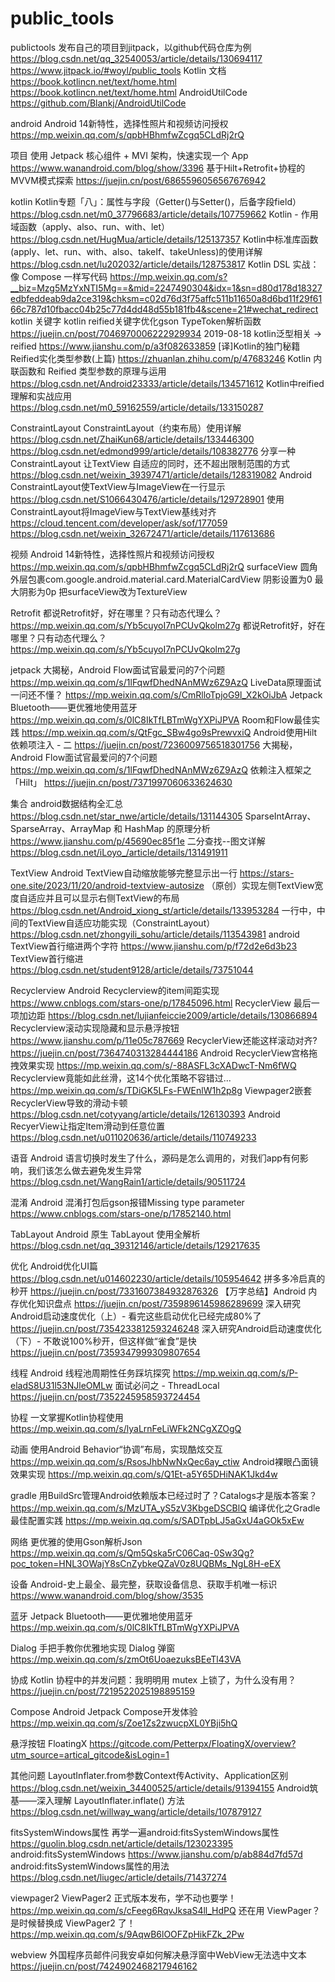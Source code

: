 # public_tools
publictools
发布自己的项目到jitpack，以github代码仓库为例 https://blog.csdn.net/qq_32540053/article/details/130694117 https://www.jitpack.io/#woyl/public_tools
Kotlin 文档 https://book.kotlincn.net/text/home.html https://book.kotlincn.net/text/home.html
AndroidUtilCode https://github.com/Blankj/AndroidUtilCode

android
Android 14新特性，选择性照片和视频访问授权 https://mp.weixin.qq.com/s/qpbHBhmfwZcgq5CLdRj2rQ

项目
使用 Jetpack 核心组件 + MVI 架构，快速实现一个 App https://www.wanandroid.com/blog/show/3396
基于Hilt+Retrofit+协程的MVVM模式探索 https://juejin.cn/post/6865596056567676942

kotlin
Kotlin专题「八」：属性与字段（Getter()与Setter()，后备字段field） https://blog.csdn.net/m0_37796683/article/details/107759662
Kotlin - 作用域函数（apply、also、run、with、let） https://blog.csdn.net/HugMua/article/details/125137357
Kotlin中标准库函数(apply、let、run、with、also、takeIf、takeUnless)的使用详解 https://blog.csdn.net/lu202032/article/details/128753817
Kotlin DSL 实战：像 Compose 一样写代码  https://mp.weixin.qq.com/s?__biz=Mzg5MzYxNTI5Mg==&mid=2247490304&idx=1&sn=d80d178d18327edbfeddeab9da2ce319&chksm=c02d76d3f75affc511b11650a8d6bd11f29f6166c787d10fbacc04b25c77d4dd48d55b181fb4&scene=21#wechat_redirect
kotlin 关键字
kotlin reified关键字优化gson TypeToken解析函数 https://juejin.cn/post/7046970006222929934
2019-08-18 kotlin泛型相关 -> reified https://www.jianshu.com/p/a3f082633859
[译]Kotlin的独门秘籍Reified实化类型参数(上篇) https://zhuanlan.zhihu.com/p/47683246
Kotlin 内联函数和 Reified 类型参数的原理与运用 https://blog.csdn.net/Android23333/article/details/134571612
Kotlin中reified理解和实战应用 https://blog.csdn.net/m0_59162559/article/details/133150287

ConstraintLayout
ConstraintLayout（约束布局）使用详解 https://blog.csdn.net/ZhaiKun68/article/details/133446300 https://blog.csdn.net/edmond999/article/details/108382776
分享一种 ConstraintLayout 让TextView 自适应的同时，还不超出限制范围的方式 https://blog.csdn.net/weixin_39397471/article/details/128319082
Android ConstraintLayout使TextView与ImageView在一行显示 https://blog.csdn.net/S1066430476/article/details/129728901
使用ConstraintLayout将ImageView与TextView基线对齐 https://cloud.tencent.com/developer/ask/sof/177059 https://blog.csdn.net/weixin_32672471/article/details/117613686

视频
Android 14新特性，选择性照片和视频访问授权 https://mp.weixin.qq.com/s/qpbHBhmfwZcgq5CLdRj2rQ
surfaceView 圆角  外层包裹com.google.android.material.card.MaterialCardView 阴影设置为0 最大阴影为0p 把surfaceView改为TextureView

Retrofit
都说Retrofit好，好在哪里？只有动态代理么？ https://mp.weixin.qq.com/s/Yb5cuyoI7nPCUvQkolm27g
都说Retrofit好，好在哪里？只有动态代理么？ https://mp.weixin.qq.com/s/Yb5cuyoI7nPCUvQkolm27g

jetpack
大揭秘，Android Flow面试官最爱问的7个问题 https://mp.weixin.qq.com/s/1lFqwfDhedNAnMWz6Z9AzQ
LiveData原理面试一问还不懂？ https://mp.weixin.qq.com/s/CmRlloTpjoG9l_X2kOiJbA
Jetpack Bluetooth——更优雅地使用蓝牙 https://mp.weixin.qq.com/s/0lC8IkTfLBTmWgYXPiJPVA
Room和Flow最佳实践 https://mp.weixin.qq.com/s/QtFgc_SBw4go9sPrewvxiQ
Android使用Hilt依赖项注入 - 二 https://juejin.cn/post/7236009756518301756
大揭秘，Android Flow面试官最爱问的7个问题 https://mp.weixin.qq.com/s/1lFqwfDhedNAnMWz6Z9AzQ
依赖注入框架之 「Hilt」 https://juejin.cn/post/7371997060633624630

集合
android数据结构全汇总 https://blog.csdn.net/star_nwe/article/details/131144305
SparseIntArray、SparseArray、ArrayMap 和 HashMap 的原理分析 https://www.jianshu.com/p/45690ec85f1e
二分查找--图文详解 https://blog.csdn.net/iLoyo_/article/details/131491911

TextView
Android TextView自动缩放能够完整显示出一行 https://stars-one.site/2023/11/20/android-textview-autosize
（原创）实现左侧TextView宽度自适应并且可以显示右侧TextView的布局 https://blog.csdn.net/Android_xiong_st/article/details/133953284
一行中，中间的TextView自适应功能实现（ConstraintLayout） https://blog.csdn.net/zhongyili_sohu/article/details/113543981
android TextView首行缩进两个字符 https://www.jianshu.com/p/f72d2e6d3b23
TextView首行缩进 https://blog.csdn.net/student9128/article/details/73751044

Recyclerview
Android Recyclerview的item间距实现 https://www.cnblogs.com/stars-one/p/17845096.html
RecyclerView 最后一项加边距 https://blog.csdn.net/lujianfeiccie2009/article/details/130866894
Recyclerview滚动实现隐藏和显示悬浮按钮 https://www.jianshu.com/p/11e05c787669
RecyclerView还能这样滚动对齐? https://juejin.cn/post/7364740313284444186
Android RecyclerView宫格拖拽效果实现 https://mp.weixin.qq.com/s/-88ASFL3cXADwcT-Nm6fWQ
Recyclerview竟能如此丝滑，这14个优化策略不容错过... https://mp.weixin.qq.com/s/TDiGK5LFs-FWEnlW1h2p8g
Viewpager2嵌套RecyclerView导致的滑动卡顿 https://blog.csdn.net/cotyyang/article/details/126130393
Android RecyerView让指定Item滑动到任意位置 https://blog.csdn.net/u011020636/article/details/110749233


语音
Android 语言切换时发生了什么，源码是怎么调用的，对我们app有何影响，我们该怎么做去避免发生异常 https://blog.csdn.net/WangRain1/article/details/90511724

混淆
Android 混淆打包后gson报错Missing type parameter https://www.cnblogs.com/stars-one/p/17852140.html

TabLayout
Android 原生 TabLayout 使用全解析 https://blog.csdn.net/qq_39312146/article/details/129217635

优化
Android优化UI篇 https://blog.csdn.net/u014602230/article/details/105954642
拼多多冷启真的秒开 https://juejin.cn/post/7331607384932876326
【万字总结】Android 内存优化知识盘点 https://juejin.cn/post/7359896145986289699
深入研究Android启动速度优化（上）- 看完这些启动优化已经完成80%了 https://juejin.cn/post/7354233812593246248
深入研究Android启动速度优化（下）- 不敢说100%秒开，但这样做“雀食”是快 https://juejin.cn/post/7359347999309807654

线程
Android 线程池周期性任务踩坑探究 https://mp.weixin.qq.com/s/P-eladS8U31l53NJleOMLw
面试必问之 - ThreadLocal https://juejin.cn/post/7352245958593724454

协程
一文掌握Kotlin协程使用 https://mp.weixin.qq.com/s/lyaLrnFeLiWFk2NCgXZOgQ

动画
使用Android Behavior“协调”布局，实现酷炫交互 https://mp.weixin.qq.com/s/RsosJhbNwNxQec6ay_ctiw
Android裸眼凸面镜效果实现 https://mp.weixin.qq.com/s/Q1Et-a5Y65DHiNAK1Jkd4w

gradle
用BuildSrc管理Android依赖版本已经过时了？Catalogs才是版本答案？ https://mp.weixin.qq.com/s/MzUTA_yS5zV3KbgeDSCBlQ
编译优化之Gradle最佳配置实践 https://mp.weixin.qq.com/s/SADTpbLJ5aGxU4aGOk5xEw

网络
更优雅的使用Gson解析Json https://mp.weixin.qq.com/s/Qm5Qska5rC06Caq-0Sw3Qg?poc_token=HNL3OWajY8sCnZybkeQZaV0z8UQBMs_NgL8H-eEX

设备
Android-史上最全、最完整，获取设备信息、获取手机唯一标识 https://www.wanandroid.com/blog/show/3535

蓝牙
Jetpack Bluetooth——更优雅地使用蓝牙 https://mp.weixin.qq.com/s/0lC8IkTfLBTmWgYXPiJPVA

Dialog
手把手教你优雅地实现 Dialog 弹窗 https://mp.weixin.qq.com/s/zmOt6UoaezuksBEeTl43VA

协成
Kotlin 协程中的并发问题：我明明用 mutex 上锁了，为什么没有用？ https://juejin.cn/post/7219522025198895159

Compose
Android Jetpack Compose开发体验 https://mp.weixin.qq.com/s/Zoe1Zs2zwucpXL0YBji5hQ

悬浮按钮
FloatingX https://gitcode.com/Petterpx/FloatingX/overview?utm_source=artical_gitcode&isLogin=1 

其他问题
LayoutInflater.from参数Context传Activity、Application区别 https://blog.csdn.net/weixin_34400525/article/details/91394155
Android筑基——深入理解 LayoutInflater.inflate() 方法 https://blog.csdn.net/willway_wang/article/details/107879127

fitsSystemWindows属性
再学一遍android:fitsSystemWindows属性 https://guolin.blog.csdn.net/article/details/123023395
android:fitsSystemWindows https://www.jianshu.com/p/ab884d7fd57d
android:fitsSystemWindows属性的用法 https://blog.csdn.net/liugec/article/details/71437274

viewpager2
ViewPager2 正式版本发布，学不动也要学！ https://mp.weixin.qq.com/s/cFeeg6RqvJksaS4ll_HdPQ
还在用 ViewPager？是时候替换成 ViewPager2 了！ https://mp.weixin.qq.com/s/9AqwB6lOOFZpHikFZk_2Pw

webview
外国程序员邮件问我安卓如何解决悬浮窗中WebView无法选中文本 https://juejin.cn/post/7424902468217946162